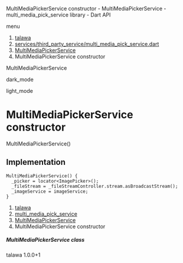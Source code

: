 




MultiMediaPickerService constructor - MultiMediaPickerService - multi\_media\_pick\_service library - Dart API







menu

1. [talawa](../../index.html)
2. [services/third\_party\_service/multi\_media\_pick\_service.dart](../../services_third_party_service_multi_media_pick_service/services_third_party_service_multi_media_pick_service-library.html)
3. [MultiMediaPickerService](../../services_third_party_service_multi_media_pick_service/MultiMediaPickerService-class.html)
4. MultiMediaPickerService constructor

MultiMediaPickerService


dark\_mode

light\_mode




# MultiMediaPickerService constructor


MultiMediaPickerService()

## Implementation

```
MultiMediaPickerService() {
  _picker = locator<ImagePicker>();
  _fileStream = _fileStreamController.stream.asBroadcastStream();
  _imageService = imageService;
}
```

 


1. [talawa](../../index.html)
2. [multi\_media\_pick\_service](../../services_third_party_service_multi_media_pick_service/services_third_party_service_multi_media_pick_service-library.html)
3. [MultiMediaPickerService](../../services_third_party_service_multi_media_pick_service/MultiMediaPickerService-class.html)
4. MultiMediaPickerService constructor

##### MultiMediaPickerService class





talawa
1.0.0+1






